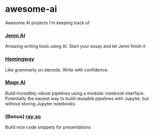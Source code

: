 # awesome-ai
Awesome AI projects I'm keeping track of


### [Jenni AI](https://jenni.ai/)
Amazing writing tools using AI. Start your essay and let Jenni finish it

### [Hemingway](https://hemingwayapp.com/)
Like grammarly on steroids. Write with confidence.

### [Mage AI](https://pypi.org/project/dataquality/)
Build incredibly robust pipelines using a modular notebook interface. Potentially the easiest way to build reusable pipelines with Jupyter, but without storing Jupyter notebooks.



### (Bonus) [ray.so](https://ray.so)
Build nice code snippets for presentations
